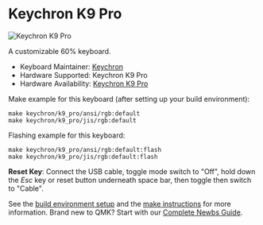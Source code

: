 # Keychron K9 Pro

![Keychron K9 Pro](https://i.imgur.com/6qb7aCJ.jpg)

A customizable 60% keyboard.

* Keyboard Maintainer: [Keychron](https://github.com/keychron)
* Hardware Supported: Keychron K9 Pro
* Hardware Availability: [Keychron K9 Pro]()

Make example for this keyboard (after setting up your build environment):

    make keychron/k9_pro/ansi/rgb:default
    make keychron/k9_pro/jis/rgb:default

Flashing example for this keyboard:

    make keychron/k9_pro/ansi/rgb:default:flash
    make keychron/k9_pro/jis/rgb:default:flash

**Reset Key**: Connect the USB cable, toggle mode switch to "Off", hold down the *Esc* key or reset button underneath space bar, then toggle then switch to "Cable".

See the [build environment setup](https://docs.qmk.fm/#/getting_started_build_tools) and the [make instructions](https://docs.qmk.fm/#/getting_started_make_guide) for more information. Brand new to QMK? Start with our [Complete Newbs Guide](https://docs.qmk.fm/#/newbs).

